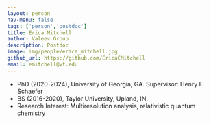 ```yaml
---
layout: person
nav-menu: false
tags: ['person','postdoc']
title: Erica Mitchell
author: Valeev Group
description: Postdoc
image: img/people/erica_mitchell.jpg
github_url: https://github.com/EricaCMitchell
email: emitchell@vt.edu
---
```

- PhD (2020-2024), University of Georgia, GA. Supervisor: Henry F. Schaefer
- BS (2016-2020), Taylor University, Upland, IN.
- Research Interest: Multiresolution analysis, relativistic quantum chemistry
